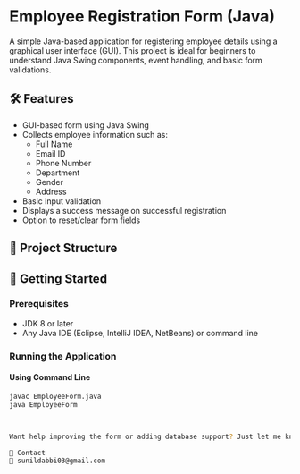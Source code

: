 # Employee Registration Form (Java)

A simple Java-based application for registering employee details using a graphical user interface (GUI). This project is ideal for beginners to understand Java Swing components, event handling, and basic form validations.

## 🛠️ Features

- GUI-based form using Java Swing
- Collects employee information such as:
  - Full Name
  - Email ID
  - Phone Number
  - Department
  - Gender
  - Address
- Basic input validation
- Displays a success message on successful registration
- Option to reset/clear form fields

## 📂 Project Structure


## 🚀 Getting Started

### Prerequisites

- JDK 8 or later
- Any Java IDE (Eclipse, IntelliJ IDEA, NetBeans) or command line

### Running the Application

#### Using Command Line

```bash
javac EmployeeForm.java
java EmployeeForm



Want help improving the form or adding database support? Just let me know!

📧 Contact
📩 sunildabbi03@gmail.com
